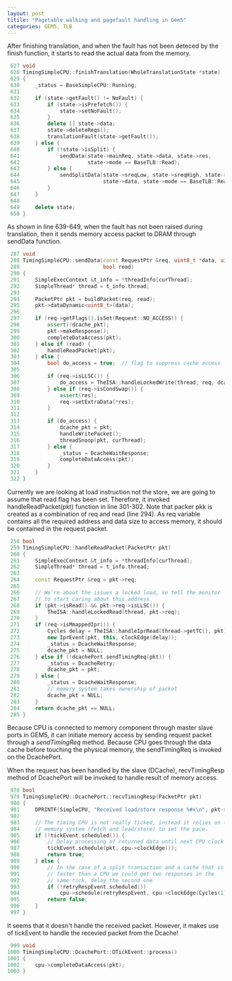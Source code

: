 ```yaml
---
layout: post
titile: "Pagetable walking and pagefault handling in Gem5"
categories: GEM5, TLB
---
```


After finishing translation,
and when the fault has not been deteced by the finish function,
it starts to read the actual data from the memory.

```cpp
 627 void
 628 TimingSimpleCPU::finishTranslation(WholeTranslationState *state)
 629 {
 630     _status = BaseSimpleCPU::Running;
 631
 632     if (state->getFault() != NoFault) {
 633         if (state->isPrefetch()) {
 634             state->setNoFault();
 635         }
 636         delete [] state->data;
 637         state->deleteReqs();
 638         translationFault(state->getFault());
 639     } else {
 640         if (!state->isSplit) {
 641             sendData(state->mainReq, state->data, state->res,
 642                      state->mode == BaseTLB::Read);
 643         } else {
 644             sendSplitData(state->sreqLow, state->sreqHigh, state->mainReq,
 645                           state->data, state->mode == BaseTLB::Read);
 646         }
 647     }
 648
 649     delete state;
 650 }
```
As shown in line 639-649, 
when the fault has not been raised during translation,
then it sends memory access packet 
to DRAM through sendData function.

```cpp
 287 void
 288 TimingSimpleCPU::sendData(const RequestPtr &req, uint8_t *data, uint64_t *res,
 289                           bool read)
 290 {
 291     SimpleExecContext &t_info = *threadInfo[curThread];
 292     SimpleThread* thread = t_info.thread;
 293
 294     PacketPtr pkt = buildPacket(req, read);
 295     pkt->dataDynamic<uint8_t>(data);
 296
 297     if (req->getFlags().isSet(Request::NO_ACCESS)) {
 298         assert(!dcache_pkt);
 299         pkt->makeResponse();
 300         completeDataAccess(pkt);
 301     } else if (read) {
 302         handleReadPacket(pkt);
 303     } else {
 304         bool do_access = true;  // flag to suppress cache access
 305
 306         if (req->isLLSC()) {
 307             do_access = TheISA::handleLockedWrite(thread, req, dcachePort.cacheBlockMask);
 308         } else if (req->isCondSwap()) {
 309             assert(res);
 310             req->setExtraData(*res);
 311         }
 312
 313         if (do_access) {
 314             dcache_pkt = pkt;
 315             handleWritePacket();
 316             threadSnoop(pkt, curThread);
 317         } else {
 318             _status = DcacheWaitResponse;
 319             completeDataAccess(pkt);
 320         }
 321     }
 322 }
```

Currently we are looking at load instruction not the store,
we are going to assume that read flag has been set.
Therefore, it invoked handleReadPacket(pkt) function 
in line 301-302.
Note that packer pkk is created as a combination of req and read
(line 294).
As req variable contains all the required address and data size 
to access memory, it should be contained in the request packet.

```cpp
 258 bool
 259 TimingSimpleCPU::handleReadPacket(PacketPtr pkt)
 260 {
 261     SimpleExecContext &t_info = *threadInfo[curThread];
 262     SimpleThread* thread = t_info.thread;
 263
 264     const RequestPtr &req = pkt->req;
 265
 266     // We're about the issues a locked load, so tell the monitor
 267     // to start caring about this address
 268     if (pkt->isRead() && pkt->req->isLLSC()) {
 269         TheISA::handleLockedRead(thread, pkt->req);
 270     }
 271     if (req->isMmappedIpr()) {
 272         Cycles delay = TheISA::handleIprRead(thread->getTC(), pkt);
 273         new IprEvent(pkt, this, clockEdge(delay));
 274         _status = DcacheWaitResponse;
 275         dcache_pkt = NULL;
 276     } else if (!dcachePort.sendTimingReq(pkt)) {
 277         _status = DcacheRetry;
 278         dcache_pkt = pkt;
 279     } else {
 280         _status = DcacheWaitResponse;
 281         // memory system takes ownership of packet
 282         dcache_pkt = NULL;
 283     }
 284     return dcache_pkt == NULL;
 285 }
```

Because CPU is connected to memory component 
through master slave ports in GEM5,
it can initiate memory access by sending request packet 
through a *sendTimingReq* method.
Because CPU goes through the data cache 
before touching the physical memory, 
the sendTimingReq is invoked on the DcachePort.

When the request has been handled by the slave (DCache),
recvTimingResp method of DcachePort will be invoked 
to handle result of memory access.

```cpp
 978 bool
 979 TimingSimpleCPU::DcachePort::recvTimingResp(PacketPtr pkt)
 980 {
 981     DPRINTF(SimpleCPU, "Received load/store response %#x\n", pkt->getAddr());
 982
 983     // The timing CPU is not really ticked, instead it relies on the
 984     // memory system (fetch and load/store) to set the pace.
 985     if (!tickEvent.scheduled()) {
 986         // Delay processing of returned data until next CPU clock edge
 987         tickEvent.schedule(pkt, cpu->clockEdge());
 988         return true;
 989     } else {
 990         // In the case of a split transaction and a cache that is
 991         // faster than a CPU we could get two responses in the
 992         // same tick, delay the second one
 993         if (!retryRespEvent.scheduled())
 994             cpu->schedule(retryRespEvent, cpu->clockEdge(Cycles(1)));
 995         return false;
 996     }
 997 }
```
It seems that it doesn't handle the received packet.
However, it makes use of tickEvent to handle the recevied packet from the Dcache!

```cpp
 999 void
1000 TimingSimpleCPU::DcachePort::DTickEvent::process()
1001 {
1002     cpu->completeDataAccess(pkt);
1003 }
```

